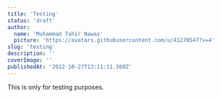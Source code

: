 ```yaml
---
title: 'Testing'
status: 'draft'
author:
  name: 'Muhammad Tahir Nawaz'
  picture: 'https://avatars.githubusercontent.com/u/41270547?v=4'
slug: 'testing'
description: ''
coverImage: ''
publishedAt: '2022-10-27T13:11:11.560Z'
---
```


This is only for testing purposes.

